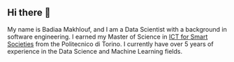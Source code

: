 ## Hi there 👋

<!--
**badiaamakhlouf/badiaamakhlouf** is a ✨ _special_ ✨ repository because its `README.md` (this file) appears on your GitHub profile.

Here are some ideas to get you started:

- 🔭 I’m currently working on ...
- 🌱 I’m currently learning ...
- 👯 I’m looking to collaborate on ...
- 🤔 I’m looking for help with ...
- 💬 Ask me about ...
- 📫 How to reach me: ...
- 😄 Pronouns: ...
- ⚡ Fun fact: ...
-->

My name is Badiaa Makhlouf, and I am a Data Scientist with a background in software engineering. I earned my Master of Science in [ICT for Smart Societies](https://www.polito.it/en/education/master-s-degree-programmes/ict-for-smart-societies) from the Politecnico di Torino. I currently have over 5 years of experience in the Data Science and Machine Learning fields.
